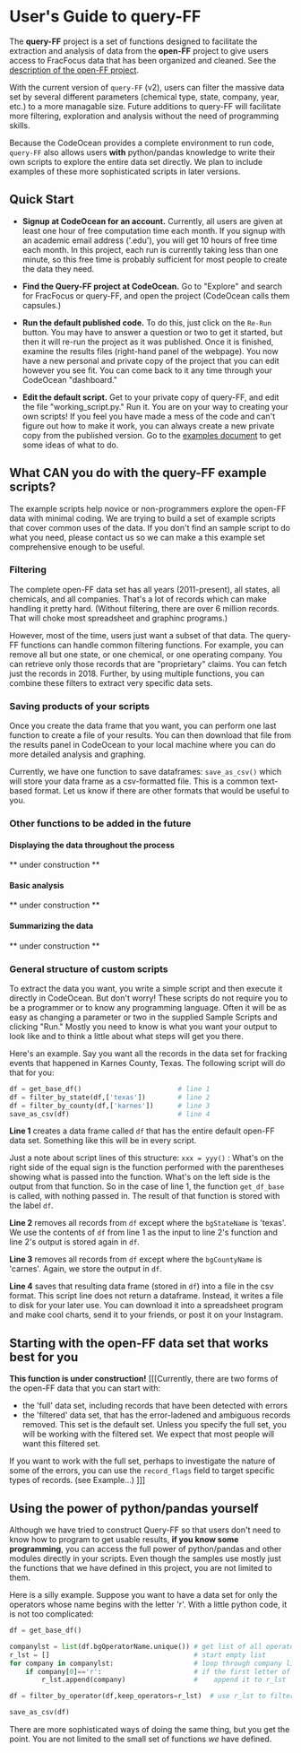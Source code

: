 
# User's Guide to query-FF

The **query-FF** project is a set of functions designed to facilitate the extraction
and analysis of data from the **open-FF** project to give users access to FracFocus data
that has been organized and cleaned.  See the 
[description of the open-FF project](https://frackingchemicaldisclosure.wordpress.com/).  

With the current version of `query-FF` (v2), users can filter the massive data set by
several different parameters (chemical type, state, company, year, etc.)
to a more managable size.  Future additions to query-FF will facilitate more 
filtering, exploration and analysis without the need of programming 
skills.  

Because the CodeOcean provides a complete environment to run code, `query-FF`
 also allows users **with** python/pandas knowledge to write their own
scripts to explore the entire data set directly.  We plan to include examples
of these more sophisticated scripts in later versions.

## Quick Start
- **Signup at CodeOcean for an account.**  Currently, all users are given at least 
one hour
of free computation time each month. If you signup with an academic email 
address ('.edu'), you will get 10 hours of free time each month.  In this project,
each run is currently taking less than one minute, so this free time is probably
sufficient for most people to create the data they need.

- **Find the Query-FF project at CodeOcean.**  Go to "Explore" and search for 
FracFocus or query-FF, and open the project (CodeOcean calls them capsules.)

- **Run the default published code.**  To do this, just click on the `Re-Run` button.
You may have to answer a question or two to get it started, but then it will re-run 
the project as it was published. Once it is finished, examine the results files (right-hand
panel of the webpage). You now have a new personal and private copy of 
the project that you
can edit however you see fit.  You can come back to it any time through your 
CodeOcean "dashboard."

- **Edit the default script.** Get to your private copy of query-FF, and edit
the file "working_script.py."  Run it.  You are on your way to creating your own scripts! 
If you feel you have made a mess of the code and can't figure out how to make 
it work, you 
can always create a new private copy from the published version. Go to the
[examples document](https://github.com/gwallison/query-FF/blob/master/examples.md) to
get some ideas of what to do.

## What CAN you do with the query-FF example scripts?
The example scripts help novice or non-programmers explore the open-FF data with
minimal coding.  We are trying to build a set of example scripts that cover common
uses of the data.  If you don't find an sample script to do what you need,
please contact us so we can make a this example set comprehensive enough to be 
useful.

### Filtering 
The complete open-FF data set has all years (2011-present), all states, all chemicals,
and all companies.  That's a lot of records which can make handling it pretty hard. (Without filtering,
there are over 6 million records.  That will choke most spreadsheet and graphinc programs.)

However, most of the time, users just want a subset of that data.  The query-FF 
functions can handle common filtering functions.  For example, you can remove
all but one state, or one chemical, or one operating company.  You can retrieve
only those records that are "proprietary" claims.  You can fetch just the records
in 2018.  Further, by using multiple functions, you can combine these filters
to extract very specific data sets.

### Saving products of your scripts
Once you create the data frame that you want, you can perform one last function
to create a file of your results.  You can then download that file from the 
results panel in CodeOcean to your local machine where you can do more detailed 
analysis and graphing.

Currently, we have one function to save dataframes: ```save_as_csv()``` which 
will store your data frame as a csv-formatted file. This is a common text-based
format.  Let us know if there
are other formats that would be useful to you.

### Other functions to be added in the future

#### Displaying the data throughout the process
** under construction **

#### Basic analysis
** under construction **

#### Summarizing the data
** under construction **

### General structure of custom scripts 

To extract the data you want, you write a simple script and then execute it
directly in CodeOcean.  But don't worry! These scripts do not require you to
be a programmer or to know any programming language.  Often it will be as easy as
changing a parameter or two in the supplied Sample Scripts and clicking "Run." 
Mostly you need to know is
what you want your output to look like and to think a little about what steps
will get you there.

Here's an example.  Say you want all the records in the data set for fracking events
that happened in Karnes County, Texas.  The following script will do that for you:

``` python
df = get_base_df()                        # line 1
df = filter_by_state(df,['texas'])        # line 2
df = filter_by_county(df,['karnes'])      # line 3
save_as_csv(df)                           # line 4
```
**Line 1** creates a data frame called `df` that has the entire default open-FF data set.
Something like this will be in every script. 

Just a note about script lines of this structure:  `xxx = yyy()` : What's on the 
right side of the equal sign is the function performed with the parentheses 
showing what is passed into the function.  What's on the left side
is the output from that function.  So in the case of line 1, the function 
`get_df_base`
is called, with nothing passed in.  The result of that function is
stored with the label `df`.

**Line 2** removes all records from `df` except where the `bgStateName` is 'texas'.  
We use the contents of `df` from line 1 as the input to line 2's function and
line 2's output is stored again in `df`.

**Line 3** removes all records from `df` except where the `bgCountyName` is 'carnes'.
Again, we store the output in `df`.

**Line 4** saves that resulting data frame (stored in `df`) into a file in the csv format.  This script
line does not return a dataframe.  Instead, it writes a file to disk for your later use. 
You can download it into a spreadsheet program and make cool charts, 
send it to your friends, or post it on your Instagram. 

## Starting with the open-FF data set that works best for you
**This function is under construction!** 
[[[Currently, there are two forms of the open-FF data that you can start with:
- the 'full' data set, including records that have been detected with errors
- the 'filtered' data set, that has the error-ladened and ambiguous 
records removed.  This set 
is the default set. Unless you specify the full set, you will be working with the 
filtered set.  We expect that most people will want this filtered set.

If you want to work with the full set, perhaps to investigate the nature of some
of the errors, you can use the `record_flags` field to target specific types of 
records.  (see Example...)  ]]]


## Using the power of python/pandas yourself
Although we have tried to construct Query-FF so that users don't need to know
how to program to get usable results, **if you know some programming**, you can 
access the full power of python/pandas and other
modules directly in your scripts.  Even though the samples use mostly just 
the functions that we
have defined in this project, you are not limited to them.  

Here is a silly example.  Suppose you want to have a data set for only the
operators whose name begins with the letter 'r'.  With a little python code, it is 
not too complicated:

```python
df = get_base_df()                        

companylst = list(df.bgOperatorName.unique()) # get list of all operators
r_lst = []                                    # start empty list
for company in companylst:                    # loop through company list
    if company[0]=='r':                       # if the first letter of the name is 'r'
        r_lst.append(company)                 #    append it to r_lst

df = filter_by_operator(df,keep_operators=r_lst)  # use r_lst to filter

save_as_csv(df)
```
There are more sophisticated ways of doing the same thing, but you get the
point.  You are not limited to the small set of functions *we* have defined.
